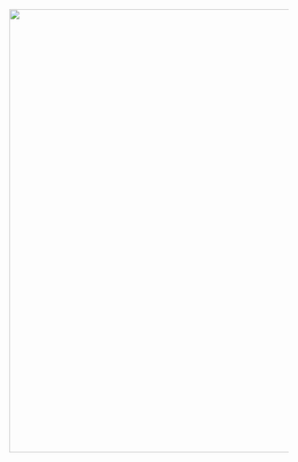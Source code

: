 <div align='center'><img src="https://media.giphy.com/media/11lxCeKo6cHkJy/giphy.gif" width="800" height="800" /></div>

